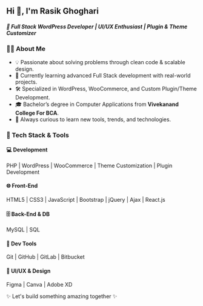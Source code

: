 <h2>Hi 👋, I'm Rasik Ghoghari</h2>
<h5>🚀 Full Stack WordPress Developer | UI/UX Enthusiast | Plugin & Theme Customizer</h5>

### 🧑‍💻 About Me

- 💡 Passionate about solving problems through clean code & scalable design.
- 🧠 Currently learning advanced Full Stack development with real-world projects.
- 🛠️ Specialized in WordPress, WooCommerce, and Custom Plugin/Theme Development.
- 🎓 Bachelor’s degree in Computer Applications from **Vivekanand College For BCA**.
- 🧩 Always curious to learn new tools, trends, and technologies.

### 🧰 Tech Stack & Tools

#### 💻 Development
PHP | WordPress | WooCommerce | Theme Customization | Plugin Development

#### 🌐 Front-End
HTML5 | CSS3 | JavaScript | Bootstrap | jQuery | Ajax | React.js

#### 🗄️ Back-End & DB
MySQL | SQL

#### 🔧 Dev Tools
Git | GitHub | GitLab | Bitbucket

#### 🎨 UI/UX & Design
Figma | Canva | Adobe XD

<p>✨ Let's build something amazing together ✨</p>
